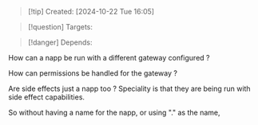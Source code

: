 
>[!tip] Created: [2024-10-22 Tue 16:05]

>[!question] Targets: 

>[!danger] Depends: 

How can a napp be run with a different gateway configured ?

How can permissions be handled for the gateway ?

Are side effects just a napp too ?  Speciality is that they are being run with side effect capabilities.

So without having a name for the napp, or using "." as the name, 